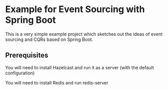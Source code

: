 # Example for Event Sourcing with Spring Boot 
This is a very simple example project which sketches out the ideas of event sourcing and CQRs based on Spring Boot.

## Prerequisites
You will need to install Hazelcast and run it as a server (with the default configuration)

You will need to install Redis and run redis-server
